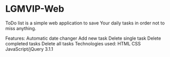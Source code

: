 # LGMVIP-Web
ToDo list is a simple web application to save Your daily tasks in order not to miss anything.

Features:
Automatic date changer
Add new task
Delete single task
Delete completed tasks
Delete all tasks
Technologies used:
HTML
CSS
JavaScript/jQuery 3.1.1
